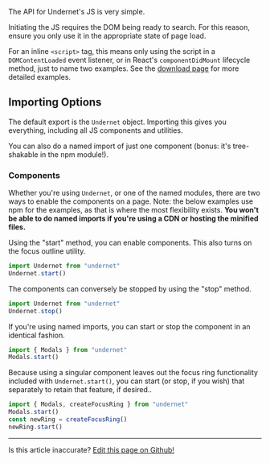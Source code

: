The API for Undernet's JS is very simple. 

Initiating the JS requires the DOM being ready to search. For this reason, ensure you only use it in the appropriate state of page load. 

For an inline `<script>` tag, this means only using the script in a `DOMContentLoaded` event listener, or in React's `componentDidMount` lifecycle method, just to name two examples. See the [download page](/docs/overview/download) for more detailed examples.

## Importing Options

The default export is the `Undernet` object. Importing this gives you everything, including all JS components and utilities.

You can also do a named import of just one component (bonus: it's tree-shakable in the npm module!).

### Components

Whether you're using `Undernet`, or one of the named modules, there are two ways to enable the components on a page. Note: the below examples use npm for the examples, as that is where the most flexibility exists. **You won't be able to do named imports if you're using a CDN or hosting the minified files.**

Using the "start" method, you can enable components. This also turns on the focus outline utility.

```js
import Undernet from "undernet"
Undernet.start()
```

The components can conversely be stopped by using the "stop" method.

```js
import Undernet from "undernet"
Undernet.stop()
```

If you're using named imports, you can start or stop the component in an identical fashion.

```js
import { Modals } from "undernet"
Modals.start()
```

Because using a singular component leaves out the focus ring functionality included with `Undernet.start()`, you can start (or stop, if you wish) that separately to retain that feature, if desired..

```js
import { Modals, createFocusRing } from "undernet"
Modals.start()
const newRing = createFocusRing()
newRing.start()
```

---
<p class="has-text-end">Is this article inaccurate? <a href="https://github.com/geotrev/undernet/tree/master/app/docs/javascript.md">Edit this page on Github!</a></p>
